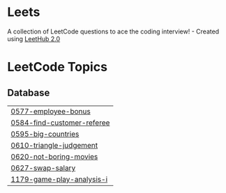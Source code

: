 # Leets
A collection of LeetCode questions to ace the coding interview! - Created using [LeetHub 2.0](https://github.com/maitreya2954/LeetHub-2.0-Firefox)

<!---LeetCode Topics Start-->
# LeetCode Topics
## Database
|  |
| ------- |
| [0577-employee-bonus](https://github.com/gr1tEnt/Leets/tree/master/0577-employee-bonus) |
| [0584-find-customer-referee](https://github.com/gr1tEnt/Leets/tree/master/0584-find-customer-referee) |
| [0595-big-countries](https://github.com/gr1tEnt/Leets/tree/master/0595-big-countries) |
| [0610-triangle-judgement](https://github.com/gr1tEnt/Leets/tree/master/0610-triangle-judgement) |
| [0620-not-boring-movies](https://github.com/gr1tEnt/Leets/tree/master/0620-not-boring-movies) |
| [0627-swap-salary](https://github.com/gr1tEnt/Leets/tree/master/0627-swap-salary) |
| [1179-game-play-analysis-i](https://github.com/gr1tEnt/Leets/tree/master/1179-game-play-analysis-i) |
<!---LeetCode Topics End-->
